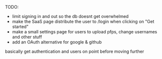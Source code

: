 TODO:

<!-- - add logic for validation of email and password (signup + signin) -->
<!-- - add a message to check email for confirmation -->
<!-- - make /login redistribute users to /dashboard if they're signed in -->

- limit signing in and out so the db doesnt get overwhelmed
- make the SaaS page distribute the user to /login when clicking on "Get started"
- make a small settings page for users to upload pfps, change usernames and other stuff
- add an OAuth alternative for google & github

basically get authentication and users on point before moving further
